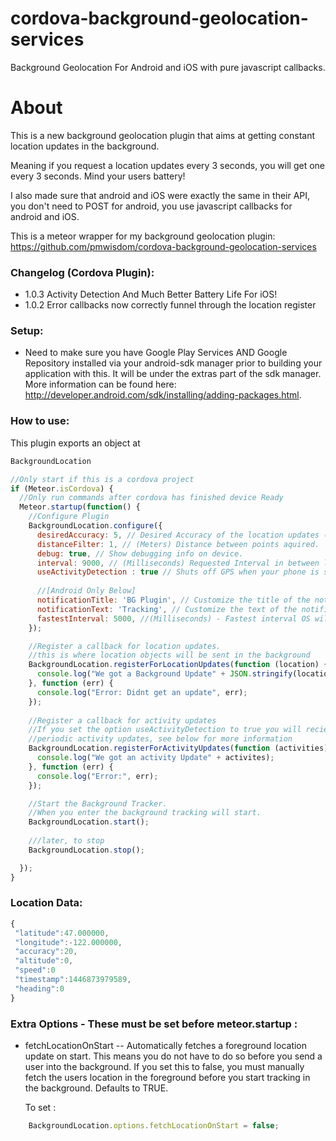 # cordova-background-geolocation-services
Background Geolocation For Android and iOS with pure javascript callbacks.

# About
This is a new background geolocation plugin that aims at getting constant location updates in the background. 

Meaning if you request a location updates every 3 seconds, you will get one every 3 seconds. Mind your users battery!

I also made sure that android and iOS were exactly the same in their API, you don't need to POST for android, you use javascript callbacks for android and iOS.

This is a meteor wrapper for my background geolocation plugin:
https://github.com/pmwisdom/cordova-background-geolocation-services

### Changelog (Cordova Plugin):
 * 1.0.3 Activity Detection And Much Better Battery Life For iOS!
 * 1.0.2 Error callbacks now correctly funnel through the location register
 

### Setup:
* Need to make sure you have Google Play Services AND Google Repository installed via your android-sdk manager prior to building your application with this. It will be under the extras part of the sdk manager. More information can be found here: http://developer.android.com/sdk/installing/adding-packages.html.

### How to use: 

This plugin exports an object at 
````javascript
BackgroundLocation
````

````javascript
//Only start if this is a cordova project
if (Meteor.isCordova) {
  //Only run commands after cordova has finished device Ready
  Meteor.startup(function() {
    //Configure Plugin
    BackgroundLocation.configure({
      desiredAccuracy: 5, // Desired Accuracy of the location updates (lower = more accurate).
      distanceFilter: 1, // (Meters) Distance between points aquired.
      debug: true, // Show debugging info on device.
      interval: 9000, // (Milliseconds) Requested Interval in between location updates.
      useActivityDetection : true // Shuts off GPS when your phone is still, increasing battery life enormously
      
      //[Android Only Below]
      notificationTitle: 'BG Plugin', // Customize the title of the notification.
      notificationText: 'Tracking', // Customize the text of the notification.
      fastestInterval: 5000, //(Milliseconds) - Fastest interval OS will give updates.
    });

    //Register a callback for location updates.
    //this is where location objects will be sent in the background
    BackgroundLocation.registerForLocationUpdates(function (location) {
      console.log("We got a Background Update" + JSON.stringify(location));
    }, function (err) {
      console.log("Error: Didnt get an update", err);
    });
    
    //Register a callback for activity updates 
    //If you set the option useActivityDetection to true you will recieve
    //periodic activity updates, see below for more information
    BackgroundLocation.registerForActivityUpdates(function (activities) {
      console.log("We got an activity Update" + activites);
    }, function (err) {
      console.log("Error:", err);
    });

    //Start the Background Tracker. 
    //When you enter the background tracking will start.
    BackgroundLocation.start();
    
    ///later, to stop
    BackgroundLocation.stop();

  });
}

````

### Location Data:

````javascript
{
 "latitude":47.000000,
 "longitude":-122.000000,
 "accuracy":20,
 "altitude":0,
 "speed":0
 "timestamp":1446873979589,
 "heading":0
}
````

### Extra Options - These must be set before meteor.startup : 
* fetchLocationOnStart -- Automatically fetches a foreground location update on start. This means you do not have to do so before you send a user into the background. If you set this to false, you must manually fetch the users location in the foreground before you start tracking in the background. Defaults to TRUE.

    To set : 
````javascript
    BackgroundLocation.options.fetchLocationOnStart = false;
````
